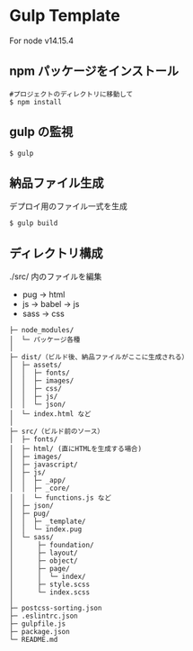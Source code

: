 # Gulp Template

For node v14.15.4

## npm パッケージをインストール

```
#プロジェクトのディレクトリに移動して
$ npm install
```

## gulp の監視

```
$ gulp
```

## 納品ファイル生成

デプロイ用のファイル一式を生成

```
$ gulp build
```

## ディレクトリ構成

./src/ 内のファイルを編集

- pug -> html
- js -> babel -> js
- sass -> css

```
├─ node_modules/
│  └─ パッケージ各種
│
├─ dist/（ビルド後、納品ファイルがここに生成される）
│  ├─ assets/
│  │  ├─ fonts/
│  │  ├─ images/
│  │  ├─ css/
│  │  ├─ js/
│  │  └─ json/
│  └─ index.html など
│
├─ src/（ビルド前のソース）
│  ├─ fonts/
│  ├─ html/ (直にHTMLを生成する場合)
│  ├─ images/
│  ├─ javascript/
│  ├─ js/
│  │  ├─ _app/
│  │  ├─ _core/
│  │  └─ functions.js など
│  ├─ json/
│  ├─ pug/
│  │  ├─ _template/
│  │  └─ index.pug
│  └─ sass/
│      ├─ foundation/
│      ├─ layout/
│      ├─ object/
│      ├─ page/
│      │  └─ index/
│      ├─ style.scss
│      └─ index.scss
│
├─ postcss-sorting.json
├─ .eslintrc.json
├─ gulpfile.js
├─ package.json
└─ README.md
```
